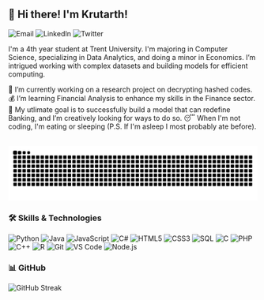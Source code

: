 ## 👋 Hi there! I'm Krutarth!

![Email](https://img.shields.io/badge/Email-D14836?style=flat&logo=gmail&logoColor=white)
![LinkedIn](https://img.shields.io/badge/LinkedIn-blue?style=flat-square&logo=linkedin&labelColor=blue&link=https://www.linkedin.com/in/krutarth-ghuge-67b611184/)
![Twitter](https://img.shields.io/badge/Twitter-blue?style=flat-square&logo=twitter&labelColor=blue&link=https://x.com/krutarth_ghuge)


I'm a 4th year student at Trent University.
I'm majoring in Computer Science, specializing in Data Analytics, and doing a minor in Economics.
I’m intrigued working with complex datasets and building models for efficient computing.

🔭 I’m currently working on a research project on decrypting hashed codes.
💰 I’m learning Financial Analysis to enhance my skills in the Finance sector.
🎯 My utlimate goal is to successfully build a model that can redefine Banking, and I’m creatively looking for ways to do so.
😴 When I'm not coding, I'm eating or sleeping (P.S. If I'm asleep I most probably ate before).

<div>
<br clear="both">
<img src="https://raw.githubusercontent.com/kruzee07/kruzee07/output/snake.svg" alt="Snake animation" />
</div>

### 🛠️ Skills & Technologies
![Python](https://img.shields.io/badge/Python-3776AB?style=flat-square&logo=python&logoColor=white)
![Java](https://img.shields.io/badge/Java-007396?style=flat-square&logo=java&logoColor=white)
![JavaScript](https://img.shields.io/badge/JavaScript-F7DF1E?style=flat-square&logo=javascript&logoColor=black)
![C#](https://img.shields.io/badge/C%23-239120?style=flat-square&logo=c-sharp&logoColor=white)
![HTML5](https://img.shields.io/badge/HTML5-E34F26?style=flat-square&logo=html5&logoColor=white)
![CSS3](https://img.shields.io/badge/CSS3-1572B6?style=flat-square&logo=css3&logoColor=white)
![SQL](https://img.shields.io/badge/SQL-003B57?style=flat-square&logo=databricks&logoColor=white)
![C](https://img.shields.io/badge/C-00599C?style=flat&logo=c&logoColor=white)
![PHP](https://img.shields.io/badge/PHP-777BB4?style=flat&logo=php&logoColor=white)
![C++](https://img.shields.io/badge/C++-00599C?style=flat&logo=cplusplus&logoColor=white)
![R](https://img.shields.io/badge/R-276DC3?style=flat&logo=r&logoColor=white)
![Git](https://img.shields.io/badge/Git-F05032?style=flat-square&logo=git&logoColor=white)
![VS Code](https://img.shields.io/badge/VS%20Code-007ACC?style=flat-square&logo=visual-studio-code&logoColor=white)
![Node.js](https://img.shields.io/badge/Node.js-339933?style=flat-square&logo=node-dot-js&logoColor=white)

### 📊 GitHub
![GitHub Streak](https://github-readme-streak-stats.herokuapp.com/?user=kruzee07&theme=gruvbox)

